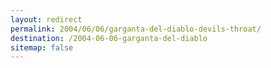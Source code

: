 ```yaml
---
layout: redirect
permalink: 2004/06/06/garganta-del-diablo-devils-throat/
destination: /2004-06-06-garganta-del-diablo
sitemap: false
---
```

